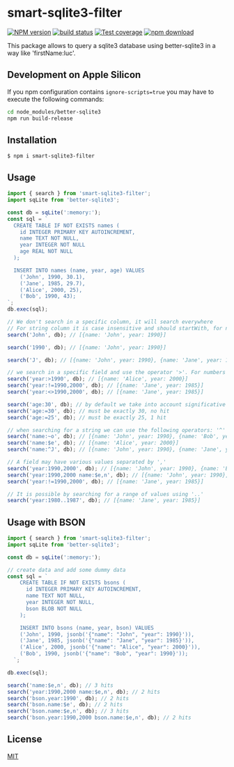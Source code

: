 # smart-sqlite3-filter

[![NPM version][npm-image]][npm-url]
[![build status][ci-image]][ci-url]
[![Test coverage][codecov-image]][codecov-url]
[![npm download][download-image]][download-url]

This package allows to query a sqlite3 database using better-sqlite3 in a way like 'firstName:luc'.

## Development on Apple Silicon

If you npm configuration contains `ignore-scripts=true` you may have to execute the following commands:

```bash
cd node_modules/better-sqlite3
npm run build-release
```

## Installation

`$ npm i smart-sqlite3-filter`

## Usage

```js
import { search } from 'smart-sqlite3-filter';
import sqLite from 'better-sqlite3';

const db = sqLite(':memory:');
const sql = `
  CREATE TABLE IF NOT EXISTS names (
    id INTEGER PRIMARY KEY AUTOINCREMENT,
    name TEXT NOT NULL,
    year INTEGER NOT NULL
    age REAL NOT NULL
  );

  INSERT INTO names (name, year, age) VALUES
    ('John', 1990, 30.1),
    ('Jane', 1985, 29.7),
    ('Alice', 2000, 25),
    ('Bob', 1990, 43);
`;
db.exec(sql);

// We don't search in a specific column, it will search everywhere
// For string column it is case insensitive and should startWith, for number it should be the exact value
search('John', db); // [{name: 'John', year: 1990}]

search('1990', db); // [{name: 'John', year: 1990}]

search('J', db); // [{name: 'John', year: 1990}, {name: 'Jane', year: 1985}]

// we search in a specific field and use the operator '>'. For numbers the following operators can be used: '>', '>=', '<', '<=', '<>', '!=', '='. Default to 'starts with'
search('year:>1990', db); // [{name: 'Alice', year: 2000}]
search('year:!=1990,2000', db); // [{name: 'Jane', year: 1985}]
search('year:<>1990,2000', db); // [{name: 'Jane', year: 1985}]

search('age:30', db); // by default we take into account significative digits and it will search between 29.5 and 30.5
search('age:=30', db); // must be exactly 30, no hit
search('age:=25', db); // must be exactly 25, 1 hit

// when searching for a string we can use the following operators: '^' (starts with), '$' (ends with), '~' (contains), '='. Default to contains. When searching for '=' it is case sensitive otherwise it is not.
search('name:~o', db); // [{name: 'John', year: 1990}, {name: 'Bob', year: 1990}]
search('name:$e', db); // [{name: 'Alice', year: 2000}]
search('name:^J', db); // [{name: 'John', year: 1990}, {name: 'Jane', year: 1985}]

// A field may have various values separated by ','
search('year:1990,2000', db); // [{name: 'John', year: 1990}, {name: 'Bob', year: 1990}, {name: 'Alice', year: 2000}]
search('year:1990,2000 name:$e,n', db); // [{name: 'John', year: 1990}, {name: 'Alice', year: 2000}]
search('year:!=1990,2000', db); // [{name: 'Jane', year: 1985}]

// It is possible by searching for a range of values using '..'
search('year:1980..1987', db); // [{name: 'Jane', year: 1985}]
```

## Usage with BSON

```js
import { search } from 'smart-sqlite3-filter';
import sqLite from 'better-sqlite3';

const db = sqLite(':memory:');

// create data and add some dummy data
const sql = `
    CREATE TABLE IF NOT EXISTS bsons (
      id INTEGER PRIMARY KEY AUTOINCREMENT,
      name TEXT NOT NULL,
      year INTEGER NOT NULL,
      bson BLOB NOT NULL
    );

    INSERT INTO bsons (name, year, bson) VALUES
    ('John', 1990, jsonb('{"name": "John", "year": 1990}')),
    ('Jane', 1985, jsonb('{"name": "Jane", "year": 1985}')),
    ('Alice', 2000, jsonb('{"name": "Alice", "year": 2000}')),
    ('Bob', 1990, jsonb('{"name": "Bob", "year": 1990}'));
  `;

db.exec(sql);

search('name:$e,n', db); // 3 hits
search('year:1990,2000 name:$e,n', db); // 2 hits
search('bson.year:1990', db); // 2 hits
search('bson.name:$e', db); // 2 hits
search('bson.name:$e,n', db); // 3 hits
search('bson.year:1990,2000 bson.name:$e,n', db); // 2 hits
```

## License

[MIT](./LICENSE)

[npm-image]: https://img.shields.io/npm/v/smart-sqlite3-filter.svg
[npm-url]: https://www.npmjs.com/package/smart-sqlite3-filter
[ci-image]: https://github.com/cheminfo/smart-sqlite3-filter/workflows/Node.js%20CI/badge.svg?branch=main
[ci-url]: https://github.com/cheminfo/smart-sqlite3-filter/actions?query=workflow%3A%22Node.js+CI%22
[codecov-image]: https://img.shields.io/codecov/c/github/cheminfo/smart-sqlite3-filter.svg
[codecov-url]: https://codecov.io/gh/cheminfo/smart-sqlite3-filter
[download-image]: https://img.shields.io/npm/dm/smart-sqlite3-filter.svg
[download-url]: https://www.npmjs.com/package/smart-sqlite3-filter
